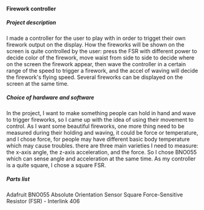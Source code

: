 #### Firework controller

##### Project description
I made a controller for the user to play with in order to trigget their own firework output on the display.
How the fireworks will be shown on the screen is quite controlled by the user: press the FSR with different power to decide color of the firework, move waist from side to side to decide where on the screen the firework appear, then wave the controller in a certain range of the speed to trigger a firework, and the accel of waving will decide the firework's flying speed. Several fireworks can be displayed on the screen at the same time.

##### Choice of hardware and software
In the project, I want to make something people can hold in hand and wave to trigger fireworks, so I came up with the idea of using their movement to control. As I want some beautiful fireworks, one more thing need to be measured during their holding and waving, it could be force or temperature, and I chose force, for people may have different basic body temperature which may cause troubles. there are three main varieties I need to measure: the x-axis angle, the z-axis acceleration, and the force. So I chose BNO055 which can sense angle and acceleration at the same time. As my controller is a quite square, I chose a square FSR.

##### Parts list
Adafruit BNO055 Absolute Orientation Sensor
Square Force-Sensitive Resistor (FSR) - Interlink 406
